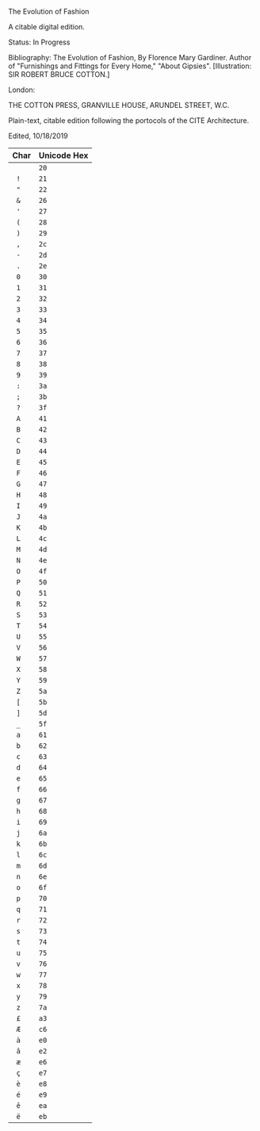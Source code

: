 The Evolution of Fashion 

A citable digital edition. 

Status: In Progress

Bibliography:
The Evolution of Fashion, By Florence Mary Gardiner. Author of "Furnishings and Fittings for Every Home," "About Gipsies". [Illustration: SIR ROBERT BRUCE COTTON.]

London: 

THE COTTON PRESS, GRANVILLE HOUSE, ARUNDEL STREET, W.C.

Plain-text, citable edition following the portocols of the CITE Architecture. 

Edited, 10/18/2019



| Char | Unicode Hex |
|------|-------------|
| `  `  | `20`        |
| ` !`  | `21`        |
| ` "`  | `22`        |
| ` &`  | `26`        |
| ` '`  | `27`        |
| ` (`  | `28`        |
| ` )`  | `29`        |
| ` ,`  | `2c`        |
| ` -`  | `2d`        |
| ` .`  | `2e`        |
| ` 0`  | `30`        |
| ` 1`  | `31`        |
| ` 2`  | `32`        |
| ` 3`  | `33`        |
| ` 4`  | `34`        |
| ` 5`  | `35`        |
| ` 6`  | `36`        |
| ` 7`  | `37`        |
| ` 8`  | `38`        |
| ` 9`  | `39`        |
| ` :`  | `3a`        |
| ` ;`  | `3b`        |
| ` ?`  | `3f`        |
| ` A`  | `41`        |
| ` B`  | `42`        |
| ` C`  | `43`        |
| ` D`  | `44`        |
| ` E`  | `45`        |
| ` F`  | `46`        |
| ` G`  | `47`        |
| ` H`  | `48`        |
| ` I`  | `49`        |
| ` J`  | `4a`        |
| ` K`  | `4b`        |
| ` L`  | `4c`        |
| ` M`  | `4d`        |
| ` N`  | `4e`        |
| ` O`  | `4f`        |
| ` P`  | `50`        |
| ` Q`  | `51`        |
| ` R`  | `52`        |
| ` S`  | `53`        |
| ` T`  | `54`        |
| ` U`  | `55`        |
| ` V`  | `56`        |
| ` W`  | `57`        |
| ` X`  | `58`        |
| ` Y`  | `59`        |
| ` Z`  | `5a`        |
| ` [`  | `5b`        |
| ` ]`  | `5d`        |
| ` _`  | `5f`        |
| ` a`  | `61`        |
| ` b`  | `62`        |
| ` c`  | `63`        |
| ` d`  | `64`        |
| ` e`  | `65`        |
| ` f`  | `66`        |
| ` g`  | `67`        |
| ` h`  | `68`        |
| ` i`  | `69`        |
| ` j`  | `6a`        |
| ` k`  | `6b`        |
| ` l`  | `6c`        |
| ` m`  | `6d`        |
| ` n`  | `6e`        |
| ` o`  | `6f`        |
| ` p`  | `70`        |
| ` q`  | `71`        |
| ` r`  | `72`        |
| ` s`  | `73`        |
| ` t`  | `74`        |
| ` u`  | `75`        |
| ` v`  | `76`        |
| ` w`  | `77`        |
| ` x`  | `78`        |
| ` y`  | `79`        |
| ` z`  | `7a`        |
| ` £`  | `a3`        |
| ` Æ`  | `c6`        |
| ` à`  | `e0`        |
| ` â`  | `e2`        |
| ` æ`  | `e6`        |
| ` ç`  | `e7`        |
| ` è`  | `e8`        |
| ` é`  | `e9`        |
| ` ê`  | `ea`        |
| ` ë`  | `eb`        |
